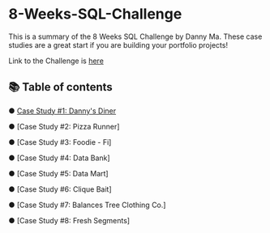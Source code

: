 # 8-Weeks-SQL-Challenge

This is a summary of the 8 Weeks SQL Challenge by Danny Ma. These case studies are a great start if you are building your portfolio projects! 

Link to the Challenge is [here](https://8weeksqlchallenge.com/)

## 📚 Table of contents 

● [Case Study #1: Danny's Diner](https://github.com/yasminsoltani/8-Weeks-SQL-Challenge/blob/main/Case%20Study%20%231:%20Danny's%20Diner/Danny's%20Diner.md)

● [Case Study #2: Pizza Runner]

● [Case Study #3: Foodie - Fi]

● [Case Study #4: Data Bank]

● [Case Study #5: Data Mart]

● [Case Study #6: Clique Bait]

● [Case Study #7: Balances Tree Clothing Co.]

● [Case Study #8: Fresh Segments]

